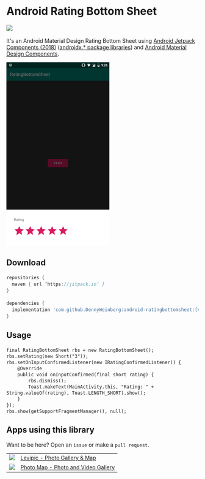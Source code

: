 # Android Rating Bottom Sheet

[![](https://jitpack.io/v/DennyWeinberg/android-ratingbottomsheet.svg)](https://jitpack.io/#DennyWeinberg/android-ratingbottomsheet)

It's an Android Material Design Rating Bottom Sheet using [Android Jetpack Components (2018)](https://developer.android.com/jetpack/) ([androidx.* package libraries](https://developer.android.com/jetpack/androidx/)) and [Android Material Design Components](https://material.io/develop/android/).

<kbd>![Preview](assets/preview.png?raw=true "Preview")</kbd>

Download
--------

```gradle
repositories {
  maven { url ‘https://jitpack.io’ }
}

dependencies {
  implementation 'com.github.DennyWeinberg:android-ratingbottomsheet:[VERSION/TAG]'
}
```

Usage
-----

    final RatingBottomSheet rbs = new RatingBottomSheet();
    rbs.setRating(new Short("3"));
    rbs.setOnInputConfirmedListener(new IRatingConfirmedListener() {
        @Override
        public void onInputConfirmed(final short rating) {
            rbs.dismiss();
            Toast.makeText(MainActivity.this, "Rating: " + String.valueOf(rating), Toast.LENGTH_SHORT).show();
        }
    });
    rbs.show(getSupportFragmentManager(), null);

Apps using this library
-----------------------
Want to be here? Open an `issue` or make a `pull request`.

<table>
	<tr>
        <td><a href="https://play.google.com/store/apps/details?id=com.levionsoftware.photos"><img src="https://lh3.googleusercontent.com/BgryiDdm8YVUaXbrGJG2PsIy61qBa92sXReVIpRy8y2xZxtU46c0tp2izjdhRcKRgbc=w64"/></a></td>
		<td><a href="https://play.google.com/store/apps/details?id=com.levionsoftware.photos">Levipic - Photo Gallery & Map</a></td>
	</tr>
	<tr>
        <td><a href="https://play.google.com/store/apps/details?id=com.levionsoftware.instagram_map"><img src="https://lh3.googleusercontent.com/QL0QDLXBm9j2Y2An4MOZtlbI02yx_zuI7I3vMBM_mBO_BbimNKjBQeldQBBKo0P60Og=w64"/></a></td>
		<td><a href="https://play.google.com/store/apps/details?id=com.levionsoftware.instagram_map">Photo Map - Photo and Video Gallery</a></td>
</table>
